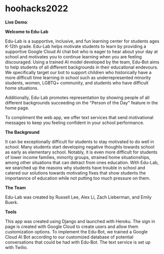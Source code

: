 # hoohacks2022

**Live Demo**: 

**Welcome to Edu-Lab**

Edu-Lab is a supportive, inclusive, and fun learning center for students ages K-12th grade. Edu-Lab helps motivate students to learn by providing a supportive Google Cloud AI chat bot who is eager to hear about your day at school and motivates you to continue learning when you are feeling discouraged. Using a trained AI model developed by the team, Edu-Bot aims to help students of all different backgrounds in their educational endevours. We specifically target our bot to support children who historically have a more difficult time learning in school such as underrepresented minority students, women, LGBTQ+ community, and students who have difficult home situations.

Additionally, Edu-Lab promotes representation by showing people of all different backgrounds succeeding on the "Person of the Day" feature in the home page.

To compliment the web app, we offer text services that send motivational messages to keep you feeling confident in your school performance.

**The Background**

It can be exceptionally difficult for students to stay motivated to do well in school. Many students start developing negative thoughts towards school as early as elementary school. Notably, it is even more difficult for students of lower income families, minority groups, strained home situationships, among other situations that can detract from ones education. With Edu-Lab, we searched up the reasons why students have trouble in school and catered our solutions towards motivating fixes that show students the importannce of education while not putting too much pressure on them.

**The Team**

Edu-Lab was created by Russell Lee, Alex Li, Zach Lieberman, and Emily Buerk.

**Tools**

This app was created using Django and launched with Heroku. The sign in page is created with Google Cloud to create users and allow them customization options. To implement the Edu-Bot, we trained a Google Cloud AI Bot according to our customized database of potential conversations that could be had with Edu-Bot. The text service is set up with Twilio.
